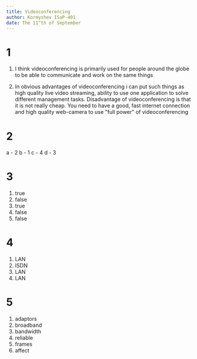 ```yaml
---
title: Videoconferencing
author: Kormyshev ISaP-401
date: The 11^th of September
---
```


# 1

1. I think videoconferencing is primarily used for people around the globe to be able to communicate and work on the same things

2. In obvious advantages of videoconferencing i can put such things as high quality live video streaming, ability to use one application to solve different management tasks. Disadvantage of videoconferencing is that it is not really cheap. You need to have a good, fast internet connection and high quality web-camera to use "full power" of videoconferencing

# 2

a - 2
b - 1
c - 4
d - 3

# 3

1. true
2. false
3. true
4. false
5. false

# 4

1. LAN
2. ISDN
3. LAN
4. LAN

# 5

1. adaptors
2. broadband
3. bandwidth
4. reliable
5. frames
6. affect
